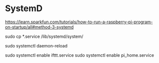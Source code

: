 # SystemD

https://learn.sparkfun.com/tutorials/how-to-run-a-raspberry-pi-program-on-startup/all#method-3-systemd

 sudo cp *.service /lib/systemd/system/

sudo systemctl daemon-reload

sudo systemctl enable ifttt.service
sudo systemctl enable pi_home.service